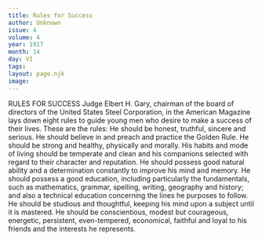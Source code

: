 ```yaml
---
title: Rules for Success
author: Unknown
issue: 4
volume: 4
year: 1917
month: 14
day: VI
tags:
layout: page.njk
image:
---
```

RULES FOR SUCCESS    Judge Elbert H. Gary, chairman of the board of directors of the United States Steel Corporation, in the American Magazine lays down eight rules to guide young men who desire to make a success of their lives. These are the rules:       He should be honest, truthful, sincere and serious.       He should believe in and preach and practice the Golden Rule.       He should be strong and healthy, physically and morally.       His habits and mode of living should be temperate and clean and his companions selected with regard to their character and reputation.       He should possess good natural ability and a determination constantly to improve his mind and memory.       He should possess a good education, including particularly the fundamentals, such as mathematics, grammar, spelling, writing, geography and history; and also a technical education concerning the lines he purposes to follow.       He should be studious and thoughtful, keeping his mind upon a subject until it is mastered.       He should be conscientious, modest but courageous, energetic, persistent, even-tempered, economical, faithful and loyal to his friends and the interests he represents. 

